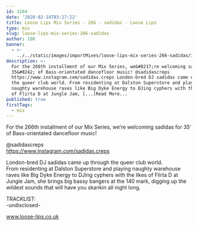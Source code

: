 ```yaml
---
id: 3204
date: '2020-02-14T03:27:22'
title: Loose Lips Mix Series - 266 - sadidas - Loose Lips
type: mix
slug: loose-lips-mix-series-266-sadidas
author: 100
banner:
  - >-
    ../../static/images/importMixes/loose-lips-mix-series-266-sadidas/image3204.jpeg
description: >-
  For the 266th installment of our Mix Series, we&#8217;re welcoming sadidas for
  35&#8242; of Bass-orientated dancefloor music! @sadidascreps
  https://www.instagram.com/sadidas.creps London-bred DJ sadidas came up through
  the queer club world. From residenting at Dalston Superstore and playing
  naughty warehouse raves like Big Dyke Energy to DJing cyphers with the likes
  of Flirta D at Jungle Jam, [...]Read More...
published: true
firstTags:
  - mix
---
```

For the 266th installment of our Mix Series, we’re welcoming sadidas for 35′ of Bass-orientated dancefloor music!

@sadidascreps  
https://www.instagram.com/sadidas.creps

London-bred DJ sadidas came up through the queer club world.  
From residenting at Dalston Superstore and playing naughty warehouse raves like Big Dyke Energy to DJing cyphers with the likes of Flirta D at Jungle Jam, she brings big bassy bangers at the 140 mark, digging up the wildest sounds that will have you skankin all night long.

TRACKLIST:  
\-undisclosed-

www.loose-lips.co.uk